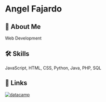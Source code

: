 # Angel Fajardo 


## 🚀 About Me
Web Development 


## 🛠 Skills
JavaScript, HTML, CSS, 
Python, Java, PHP, SQL



## 🔗 Links

<p>    
   <a href="https://www.datacamp.com/portfolio/angelfajardo/">
         <img alt="datacamp" title="datacamp" src="https://custom-icon-badges.demolab.com/badge/Datacamp-navy.svg?logo=datacamp"/>
           </a> </p>

  
